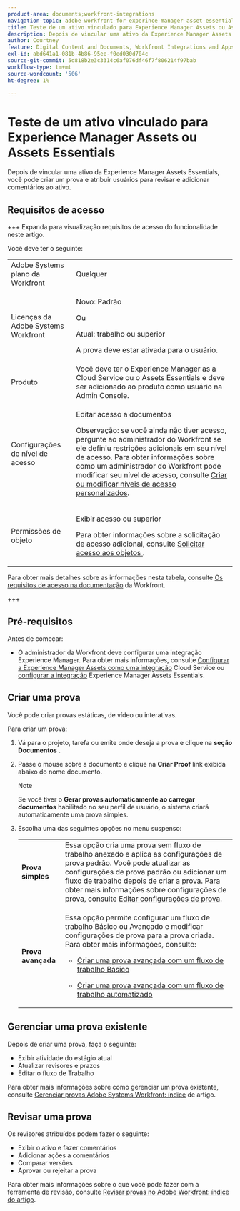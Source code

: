 ```yaml
---
product-area: documents;workfront-integrations
navigation-topic: adobe-workfront-for-experince-manager-asset-essentials
title: Teste de um ativo vinculado para Experience Manager Assets ou Assets Essentials
description: Depois de vincular uma ativo da Experience Manager Assets Essentials, você pode criar um prova e atribuir usuários para revisar e adicionar comentários ao ativo.
author: Courtney
feature: Digital Content and Documents, Workfront Integrations and Apps
exl-id: abd641a1-081b-4b86-95ee-f0ed030d704c
source-git-commit: 5d818b2e3c3314c6af076df46f7f806214f97bab
workflow-type: tm+mt
source-wordcount: '506'
ht-degree: 1%

---
```


# Teste de um ativo vinculado para Experience Manager Assets ou Assets Essentials

Depois de vincular uma ativo da Experience Manager Assets Essentials, você pode criar um prova e atribuir usuários para revisar e adicionar comentários ao ativo.

## Requisitos de acesso

<!-- Audited: 4/2025 -->

+++ Expanda para visualização requisitos de acesso do funcionalidade neste artigo.

Você deve ter o seguinte:

<table style="table-layout:auto"> 
 <col> 
 <col> 
 <tbody> 
  <tr> 
   <td role="rowheader">Adobe Systems plano da Workfront</td> 
   <td> <p> Qualquer</p> </td> 
  </tr> 
  <tr> 
   <td role="rowheader">Licenças da Adobe Systems Workfront</td> 
   <td> 
   <p>Novo: Padrão</p>
   <p>Ou</p>
   <p>Atual: trabalho ou superior</p>
   <p>A prova deve estar ativada para o usuário.</p>
    </td> 
  </tr> 
  <tr> 
   <td role="rowheader">Produto</td> 
   <td>Você deve ter o Experience Manager as a Cloud Service ou o Assets Essentials e deve ser adicionado ao produto como usuário na Admin Console. </td> 
  </tr> 
  <tr> 
   <td role="rowheader">Configurações de nível de acesso</td> 
   <td> <p>Editar acesso a documentos</p> <p>Observação: se você ainda não tiver acesso, pergunte ao administrador do Workfront se ele definiu restrições adicionais em seu nível de acesso. Para obter informações sobre como um administrador do Workfront pode modificar seu nível de acesso, consulte <a href="../../administration-and-setup/add-users/configure-and-grant-access/create-modify-access-levels.md" class="MCXref xref">Criar ou modificar níveis de acesso personalizados</a>.</p> </td> 
  </tr> 
  <tr> 
   <td role="rowheader">Permissões de objeto</td> 
   <td> <p>Exibir acesso ou superior</p> <p>Para obter informações sobre a solicitação de acesso adicional, consulte <a href="../../workfront-basics/grant-and-request-access-to-objects/request-access.md" class="MCXref xref">Solicitar acesso aos objetos </a>.</p> </td> 
  </tr> 
 </tbody> 
</table>

Para obter mais detalhes sobre as informações nesta tabela, consulte [Os requisitos de acesso na documentação](/help/quicksilver/administration-and-setup/add-users/access-levels-and-object-permissions/access-level-requirements-in-documentation.md) da Workfront.

+++

## Pré-requisitos

Antes de começar:

* O administrador da Workfront deve configurar uma integração Experience Manager. Para obter mais informações, consulte [Configurar a Experience Manager Assets como uma integração](/help/quicksilver/administration-and-setup/configure-integrations/configure-aacs-integration.md) Cloud Service ou [configurar a integração](/help/quicksilver/documents/adobe-workfront-for-experience-manager-assets-essentials/setup-asset-essentials.md) Experience Manager Assets Essentials.

## Criar uma prova

Você pode criar provas estáticas, de vídeo ou interativas.

Para criar um prova:

1. Vá para o projeto, tarefa ou emite onde deseja a prova e clique na **seção Documentos** .
1. Passe o mouse sobre a documento e clique na **Criar Proof** link exibida abaixo do nome documento.

   >[!NOTE]
   >
   >Se você tiver o **Gerar provas automaticamente ao carregar documentos** habilitado no seu perfil de usuário, o sistema criará automaticamente uma prova simples.

1. Escolha uma das seguintes opções no menu suspenso:

   <table style="table-layout:auto"> 
    <col> 
    <col> 
    <tbody> 
     <tr> 
      <td role="rowheader"><strong>Prova simples</strong></td> 
      <td>Essa opção cria uma prova sem fluxo de trabalho anexado e aplica as configurações de prova padrão. Você pode atualizar as configurações de prova padrão ou adicionar um fluxo de trabalho depois de criar a prova. Para obter mais informações sobre configurações de prova, consulte <a href="../../review-and-approve-work/proofing/managing-proofs-within-workfront/edit-proof-settings.md" class="MCXref xref">Editar configurações de prova</a>.</td> 
     </tr> 
     <tr> 
      <td role="rowheader"><strong>Prova avançada</strong></td> 
      <td> <p>Essa opção permite configurar um fluxo de trabalho Básico ou Avançado e modificar configurações de prova para a prova criada. Para obter mais informações, consulte: </p> 
       <ul> 
        <li> <p><a href="../../review-and-approve-work/proofing/creating-proofs-within-workfront/configure-basic-proof-workflow.md" class="MCXref xref">Criar uma prova avançada com um fluxo de trabalho Básico</a> </p> </li> 
        <li> <p><a href="../../review-and-approve-work/proofing/creating-proofs-within-workfront/create-automated-proof-workflow.md" class="MCXref xref">Criar uma prova avançada com um fluxo de trabalho automatizado</a> </p> </li> 
       </ul> </td> 
     </tr> 
    </tbody> 
   </table>

## Gerenciar uma prova existente

Depois de criar uma prova, faça o seguinte:

* Exibir atividade do estágio atual
* Atualizar revisores e prazos
* Editar o fluxo de Trabalho

Para obter mais informações sobre como gerenciar um prova existente, consulte [Gerenciar provas Adobe Systems Workfront: índice](../../review-and-approve-work/proofing/managing-proofs-within-workfront/manage-proofs-in-wf.md) de artigo.

## Revisar uma prova

Os revisores atribuídos podem fazer o seguinte:

* Exibir o ativo e fazer comentários
* Adicionar ações a comentários
* Comparar versões
* Aprovar ou rejeitar a prova

Para obter mais informações sobre o que você pode fazer com a ferramenta de revisão, consulte [Revisar provas no Adobe Workfront: índice do artigo](../../review-and-approve-work/proofing/reviewing-proofs-within-workfront/review-proofs-in-wf.md).
